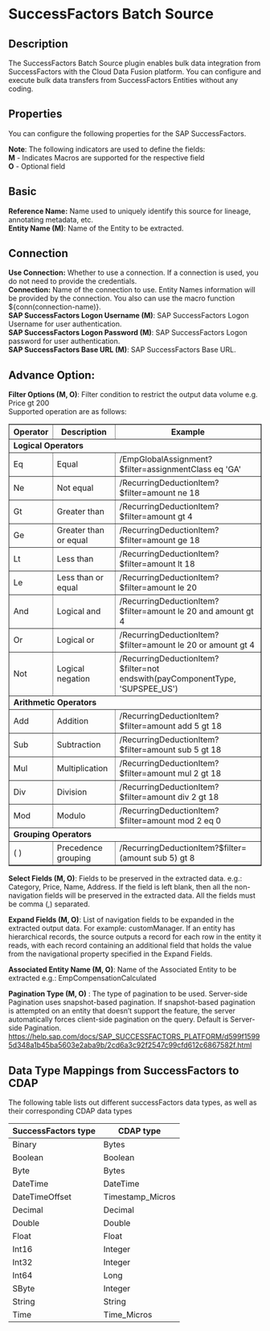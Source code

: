 # SuccessFactors Batch Source
## Description
The SuccessFactors Batch Source plugin enables bulk data integration from SuccessFactors with the Cloud Data Fusion
platform. You can configure and execute bulk data transfers from SuccessFactors Entities without any coding.

## Properties
You can configure the following properties for the SAP SuccessFactors.

**Note**: The following indicators are used to define the fields:  
**M** - Indicates Macros are supported for the respective field  
**O** - Optional field

## Basic
**Reference Name:** Name used to uniquely identify this source for lineage,
annotating metadata, etc.  
**Entity Name (M)**: Name of the Entity to be extracted.

## Connection
**Use Connection:** Whether to use a connection. If a connection is used, you do not need to provide the credentials.  
**Connection:** Name of the connection to use. Entity Names information will be provided by the connection.
You also can use the macro function ${conn(connection-name)}.  
**SAP SuccessFactors Logon Username (M)**: SAP SuccessFactors Logon Username for user authentication.  
**SAP SuccessFactors Logon Password (M)**: SAP SuccessFactors Logon password for user authentication.  
**SAP SuccessFactors Base URL (M)**: SAP SuccessFactors Base URL.  


## Advance Option:

**Filter Options (M, O)**: Filter condition to restrict the output data volume e.g. Price gt 200  
Supported operation are as follows:
<table border="1" cellspacing="0" cellpadding="0" aria-label="Filter Query Option Operators">
<tbody>
<tr>
<th>Operator</th>
<th>Description</th>
<th>Example</th>
</tr>
<tr>
<td colspan="3"><b>Logical Operators</b></td>
</tr>
<tr>
<td>Eq</td>
<td>Equal</td>
<td>/EmpGlobalAssignment?$filter=assignmentClass eq 'GA'</td>
</tr>
<tr>
<td>Ne</td>
<td>Not equal</td>
<td>/RecurringDeductionItem?$filter=amount ne 18</td>
</tr>
<tr>
<td>Gt</td>
<td>Greater than</td>
<td>/RecurringDeductionItem?$filter=amount gt 4</td>
</tr>
<tr>
<td>Ge</td>
<td>Greater than or equal</td>
<td>/RecurringDeductionItem?$filter=amount ge 18</td>
</tr>
<tr>
<td>Lt</td>
<td>Less than</td>
<td>/RecurringDeductionItem?$filter=amount lt 18</td>
</tr>
<tr>
<td>Le</td>
<td>Less than or equal</td>
<td>/RecurringDeductionItem?$filter=amount le 20</td>
</tr>
<tr>
<td>And</td>
<td>Logical and</td>
<td>/RecurringDeductionItem?$filter=amount le 20 and amount gt 4</td>
</tr>
<tr>
<td>Or</td>
<td>Logical or</td>
<td>/RecurringDeductionItem?$filter=amount le 20 or amount gt 4</td>
</tr>
<tr>
<td>Not</td>
<td>Logical negation</td>
<td>/RecurringDeductionItem?$filter=not endswith(payComponentType, 'SUPSPEE_US')</td>
</tr>
<tr>
<td colspan="3"><b>Arithmetic Operators</b></td>
</tr>
<tr>
<td>Add</td>
<td>Addition</td>
<td>/RecurringDeductionItem?$filter=amount add 5 gt 18</td>
</tr>
<tr>
<td>Sub</td>
<td>Subtraction</td>
<td>/RecurringDeductionItem?$filter=amount sub 5 gt 18</td>
</tr>
<tr>
<td>Mul</td>
<td>Multiplication</td>
<td>/RecurringDeductionItem?$filter=amount mul 2 gt 18</td>
</tr>
<tr>
<td>Div</td>
<td>Division</td>
<td>/RecurringDeductionItem?$filter=amount div 2 gt 18</td>
</tr>
<tr>
<td>Mod</td>
<td>Modulo</td>
<td>/RecurringDeductionItem?$filter=amount mod 2 eq 0</td>
</tr>
<tr>
<td colspan="3"><b>Grouping Operators</b></td>
</tr>
<tr>
<td>( )</td>
<td>Precedence grouping</td>
<td>/RecurringDeductionItem?$filter=(amount sub 5) gt 8</td>
</tr>
</tbody>
</table>   


**Select Fields (M, O)**: Fields to be preserved in the extracted data. e.g.: Category, Price, Name, Address. If the 
field is left blank, then all the non-navigation fields will be preserved in the extracted data.
All the fields must be comma (,) separated.

**Expand Fields (M, O)**: List of navigation fields to be expanded in the extracted output data. 
For example: customManager. If an entity has hierarchical records, the source outputs a record for each row in the 
entity it reads, with each record containing an additional field that holds the value from the navigational property 
specified in the Expand Fields.

**Associated Entity Name (M, O)**: Name of the Associated Entity to be extracted
e.g.: EmpCompensationCalculated

**Pagination Type (M, O)** : The type of pagination to be used. 
Server-side Pagination uses snapshot-based pagination. If snapshot-based pagination is attempted on an entity that 
doesn’t support the feature, the server automatically forces client-side pagination on the query. Default is 
Server-side Pagination. 
https://help.sap.com/docs/SAP_SUCCESSFACTORS_PLATFORM/d599f15995d348a1b45ba5603e2aba9b/2cd6a3c92f2547c99cfd612c6867582f.html


Data Type Mappings from SuccessFactors to CDAP
----------
The following table lists out different successFactors data types, as well as their corresponding CDAP data types

| SuccessFactors type | CDAP type |
|----------------|---------------|
| Binary         | Bytes         |
| Boolean        | Boolean       |
| Byte           | Bytes         |
| DateTime       | DateTime      |
| DateTimeOffset | Timestamp_Micros|
| Decimal        | Decimal       |
| Double         | Double        |
| Float          | Float         |
| Int16          | Integer       |
| Int32          | Integer       |
| Int64          | Long          |
| SByte          | Integer       |
| String         | String        |
| Time           | Time_Micros   |
